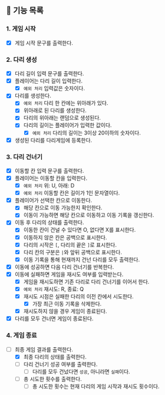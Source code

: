 ## 📄 기능 목록

### 1. 게임 시작

- [x] 게임 시작 문구를 출력한다.

### 2. 다리 생성

- [x] 다리 길이 입력 문구를 출력한다.
- [x] 플레이어는 다리 길이 입력한다.
    - [x] `예외 처리` 입력값은 숫자이다.
- [x] 다리를 생성한다.
    - [x] `예외 처리` 다리 한 칸에는 위아래가 있다.
    - [x] 위아래로 된 다리를 생성한다.
    - [x] 다리의 위아래는 랜덤으로 생성된다.
    - [x] 다리의 길이는 플레이어가 입력한 값이다.
        - [x] `예외 처리` 다리의 길이는 3이상 20이하의 숫자이다.
- [x] 생성된 다리를 다리게임에 등록한다.

### 3. 다리 건너기

- [x] 이동할 칸 입력 문구를 출력한다.
- [x] 플레이어는 이동할 칸을 입력한다.
    - [x] `예외 처리` 위: U, 아래: D
    - [x] `예외 처리` 이동할 칸은 길이가 1인 문자열이다.
- [x] 플레이어가 선택한 칸으로 이동한다.
    - [x] 해당 칸으로 이동 가능한지 확인한다.
    - [x] 이동이 가능하면 해당 칸으로 이동하고 이동 기록을 갱신한다.
- [x] 이동 후 다리의 상태를 출력한다.
    - [x] 이동한 칸이 건널 수 있다면 O, 없다면 X를 표시한다.
    - [x] 이동하지 않은 칸은 공백으로 표시한다.
    - [x] 다리의 시작은 `[`, 다리의 끝은 `]`로 표시한다.
    - [x] 다리 칸의 구분은 `|`와 앞뒤 공백으로 표시한다.
    - [x] 이동 기록을 통해 현재까지 건넌 다리를 모두 출력한다.
- [x] 이동에 성공하면 다음 다리 건너기를 반복한다.
- [x] 이동에 실패하면 게임을 재시도 여부를 입력받는다.
    - [x] 게임을 재시도하면 기존 다리로 다리 건너기를 이어서 한다.
    - [x] `예외 처리` 재시도: R, 종료: Q
    - [x] 재시도 시점은 실패한 다리의 이전 칸에서 시도한다.
        - [x] 가장 최근 이동 기록을 삭제한다.
    - [x] 재시도하지 않을 경우 게임이 종료된다.
- [x] 다리를 모두 건너면 게임이 종료된다.

### 4. 게임 종료

- [ ] 최종 게임 결과를 출력한다.
    - [x] 최종 다리의 상태를 출력한다.
    - [ ] 다리 건너기 성공 여부를 출력한다.
        - [ ] 다리를 모두 건넜다면 `성공`, 아니라면 `실패`이다.
    - [ ] 총 시도한 횟수를 출력한다.
        - [ ] 총 시도한 횟수는 현재 다리의 게임 시작과 재시도 횟수이다.
